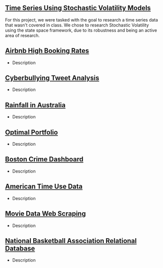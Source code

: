 ## [Time Series Using Stochastic Volatility Models](./TimeSeriesProject.md)
For this project, we were tasked with the goal to research a time series data that wasn't covered in class. We chose to research Stochastic Volatility using the state space framework, due to its robustness and being an active area of research.
  
## [Airbnb High Booking Rates](./AirbnbProject.md)
* Description

## [Cyberbullying Tweet Analysis](./cyberbulling.md)
* Description

## [Rainfall in Australia](./rainfall.md)
* Description

## [Optimal Portfolio](./optimalportfolio.md)
* Description

## [Boston Crime Dashboard](./bostoncrime.md)
* Description

## [American Time Use Data](./timeuse.md)
* Description

## [Movie Data Web Scraping](./movies.md)
* Description

## [National Basketball Association Relational Database](./nba.md)
* Description
